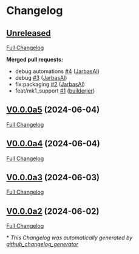 # Changelog

## [Unreleased](https://github.com/OpenVoiceOS/ovos-i2c-detection/tree/HEAD)

[Full Changelog](https://github.com/OpenVoiceOS/ovos-i2c-detection/compare/V0.0.0a5...HEAD)

**Merged pull requests:**

- debug automations [\#4](https://github.com/OpenVoiceOS/ovos-i2c-detection/pull/4) ([JarbasAl](https://github.com/JarbasAl))
- debug [\#3](https://github.com/OpenVoiceOS/ovos-i2c-detection/pull/3) ([JarbasAl](https://github.com/JarbasAl))
- fix:packaging [\#2](https://github.com/OpenVoiceOS/ovos-i2c-detection/pull/2) ([JarbasAl](https://github.com/JarbasAl))
- feat/mk1\_support [\#1](https://github.com/OpenVoiceOS/ovos-i2c-detection/pull/1) ([builderjer](https://github.com/builderjer))

## [V0.0.0a5](https://github.com/OpenVoiceOS/ovos-i2c-detection/tree/V0.0.0a5) (2024-06-04)

[Full Changelog](https://github.com/OpenVoiceOS/ovos-i2c-detection/compare/V0.0.0a4...V0.0.0a5)

## [V0.0.0a4](https://github.com/OpenVoiceOS/ovos-i2c-detection/tree/V0.0.0a4) (2024-06-04)

[Full Changelog](https://github.com/OpenVoiceOS/ovos-i2c-detection/compare/V0.0.0a3...V0.0.0a4)

## [V0.0.0a3](https://github.com/OpenVoiceOS/ovos-i2c-detection/tree/V0.0.0a3) (2024-06-03)

[Full Changelog](https://github.com/OpenVoiceOS/ovos-i2c-detection/compare/V0.0.0a2...V0.0.0a3)

## [V0.0.0a2](https://github.com/OpenVoiceOS/ovos-i2c-detection/tree/V0.0.0a2) (2024-06-02)

[Full Changelog](https://github.com/OpenVoiceOS/ovos-i2c-detection/compare/48407a4c1f7075c9b040bc4069de50652d896cf1...V0.0.0a2)



\* *This Changelog was automatically generated by [github_changelog_generator](https://github.com/github-changelog-generator/github-changelog-generator)*
